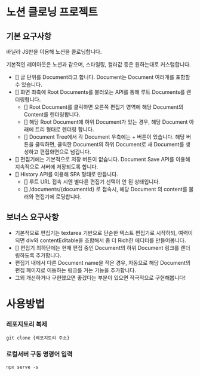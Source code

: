 # 노션 클로닝 프로젝트

## 기본 요구사항

바닐라 JS만을 이용해 노션을 클로닝합니다.

기본적인 레이아웃은 노션과 같으며, 스타일링, 컬러값 등은 원하는대로 커스텀합니다.

- [] 글 단위를 Document라고 합니다. Document는 Document 여러개를 포함할 수 있습니다.
- [] 화면 좌측에 Root Documents를 불러오는 API를 통해 루트 Documents를 렌더링합니다.
  - [] Root Document를 클릭하면 오른쪽 편집기 영역에 해당 Document의 Content를 렌더링합니다.
  - [] 해당 Root Document에 하위 Document가 있는 경우, 해당 Document 아래에 트리 형태로 렌더링 합니다.
  - [] Document Tree에서 각 Document 우측에는 + 버튼이 있습니다. 해당 버튼을 클릭하면, 클릭한 Document의 하위 Document로 새 Document를 생성하고 편집화면으로 넘깁니다.
- [] 편집기에는 기본적으로 저장 버튼이 없습니다. Document Save API를 이용해 지속적으로 서버에 저장되도록 합니다.
- [] History API를 이용해 SPA 형태로 만듭니다.
  - [] 루트 URL 접속 시엔 별다른 편집기 선택이 안 된 상태입니다.
  - [] /documents/{documentId} 로 접속시, 해당 Document 의 content를 불러와 편집기에 로딩합니다.

## 보너스 요구사항

- 기본적으로 편집기는 textarea 기반으로 단순한 텍스트 편집기로 시작하되, 여력이 되면 div와 contentEditable을 조합해서 좀 더 Rich한 에디터를 만들어봅니다.
- [] 편집기 최하단에는 현재 편집 중인 Document의 하위 Document 링크를 렌더링하도록 추가합니다.
- 편집기 내에서 다른 Document name을 적은 경우, 자동으로 해당 Document의 편집 페이지로 이동하는 링크를 거는 기능을 추가합니다.
- 그외 개선하거나 구현했으면 좋겠다는 부분이 있으면 적극적으로 구현해봅니다!

# 사용방법

### 레포지토리 복제

```
git clone {레포지토리 주소}
```

### 로컬서버 구동 명령어 입력

```
npx serve -s
```
